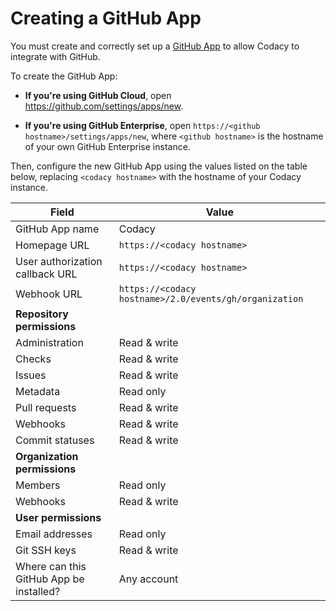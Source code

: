 # Creating a GitHub App

You must create and correctly set up a [GitHub App](https://developer.github.com/apps/about-apps/) to allow Codacy to integrate with GitHub.

To create the GitHub App:

*   **If you're using GitHub Cloud**, open <https://github.com/settings/apps/new>.

*   **If you're using GitHub Enterprise**, open `https://<github hostname>/settings/apps/new`, where `<github hostname>` is the hostname of your own GitHub Enterprise instance.

Then, configure the new GitHub App using the values listed on the table below, replacing `<codacy hostname>` with the hostname of your Codacy instance.

| Field                                   | Value                                                  |
| --------------------------------------- | ------------------------------------------------------ |
| GitHub App name                         | Codacy                                                 |
| Homepage URL                            | `https://<codacy hostname>`                            |
| User authorization callback URL         | `https://<codacy hostname>`                            |
| Webhook URL                             | `https://<codacy hostname>/2.0/events/gh/organization` |
| **Repository permissions**              |                                                        |
| Administration                          | Read & write                                           |
| Checks                                  | Read & write                                           |
| Issues                                  | Read & write                                           |
| Metadata                                | Read only                                              |
| Pull requests                           | Read & write                                           |
| Webhooks                                | Read & write                                           |
| Commit statuses                         | Read & write                                           |
| **Organization permissions**            |                                                        |
| Members                                 | Read only                                              |
| Webhooks                                | Read & write                                           |
| **User permissions**                    |                                                        |
| Email addresses                         | Read only                                              |
| Git SSH keys                            | Read & write                                           |
| Where can this GitHub App be installed? | Any account                                            |

